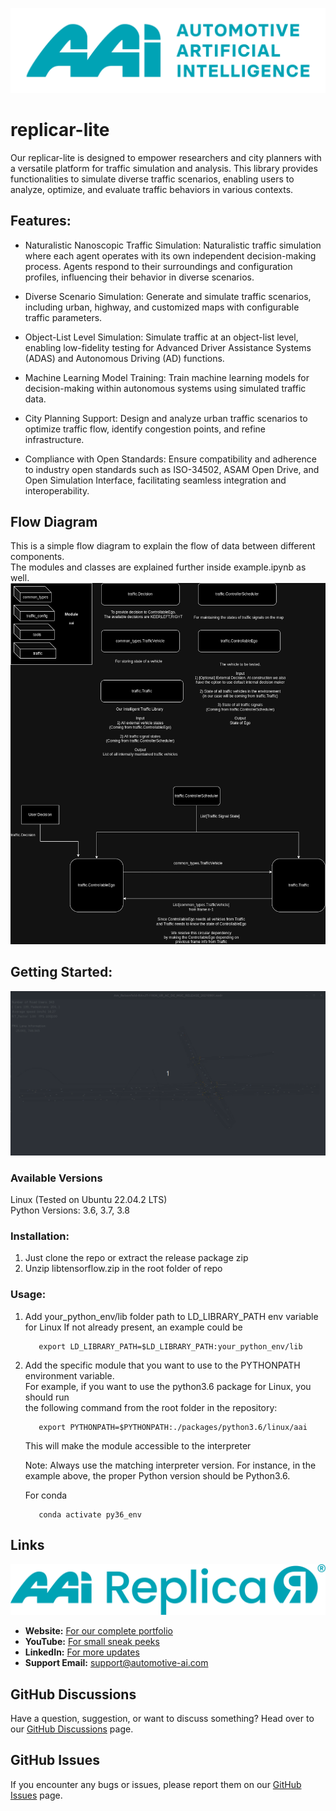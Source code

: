 ![](images/aai_logo.png)

# replicar-lite

Our replicar-lite is designed to empower researchers and city planners with a versatile platform for traffic simulation and analysis. This library provides functionalities to simulate diverse traffic scenarios, enabling users to analyze, optimize, and evaluate traffic behaviors in various contexts.

## Features:
- Naturalistic Nanoscopic Traffic Simulation: Naturalistic traffic simulation where each agent operates with its own independent decision-making process. Agents respond to their surroundings and configuration profiles, influencing their behavior in diverse scenarios.

- Diverse Scenario Simulation: Generate and simulate traffic scenarios, including urban, highway, and customized maps with configurable traffic parameters.

- Object-List Level Simulation: Simulate traffic at an object-list level, enabling low-fidelity testing for Advanced Driver Assistance Systems (ADAS) and Autonomous Driving (AD) functions.

- Machine Learning Model Training: Train machine learning models for decision-making within autonomous systems using simulated traffic data.

- City Planning Support: Design and analyze urban traffic scenarios to optimize traffic flow, identify congestion points, and refine infrastructure.

- Compliance with Open Standards: Ensure compatibility and adherence to industry open standards such as ISO-34502, ASAM Open Drive, and Open Simulation Interface, facilitating seamless integration and interoperability.

## Flow Diagram
This is a simple flow diagram to explain the flow of data between different components.<br/>
The modules and classes are explained further inside example.ipynb as well.<br/> 
![](images/traffic_interface_public_package.png)

## Getting Started:
![](images/aai_traffic.gif)


### Available Versions
Linux (Tested on Ubuntu 22.04.2 LTS)<br/>
Python Versions: 3.6, 3.7, 3.8 

### Installation:
1) Just clone the repo or extract the release package zip
2) Unzip libtensorflow.zip in the root folder of repo

### Usage:
1) Add your_python_env/lib folder path to LD_LIBRARY_PATH env variable for Linux
   If not already present, an example could be
   ```
      export LD_LIBRARY_PATH=$LD_LIBRARY_PATH:your_python_env/lib
   ```

3) Add the specific module that you want to use to the PYTHONPATH environment variable.<br/>
   For example, if you want to use the python3.6 package for Linux, you should run <br/>
   the following command from the root folder in the repository:
   ```
      export PYTHONPATH=$PYTHONPATH:./packages/python3.6/linux/aai
   ```
   This will make the module accessible to the interpreter

   Note:
   Always use the matching interpreter version. For instance, in the example above,
   the proper Python version should be Python3.6.
   
   For conda
   ```
      conda activate py36_env
   ```   

## Links
![](images/aai_replicar_logo.png)
- **Website:** [For our complete portfolio](https://www.automotive-ai.com/)
- **YouTube:** [For small sneak peeks](https://www.youtube.com/@automotive-ai)
- **LinkedIn:** [For more updates](https://www.linkedin.com/company/automotive-artificial-intelligence-aai-gmbh/)
- **Support Email:** support@automotive-ai.com

## GitHub Discussions
Have a question, suggestion, or want to discuss something? Head over to our [GitHub Discussions](https://github.com/automotive-ai/replicar-lite/discussions) page.

## GitHub Issues
If you encounter any bugs or issues, please report them on our [GitHub Issues](https://github.com/automotive-ai/replicar-lite/issues) page.
